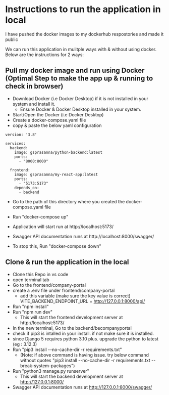 # Instructions to run the application in local

I have pushed the docker images to my dockerhub respostories and made it public

We can run this application in mulitple ways with & without using docker. Below are the instructions for 2 ways:

## Pull my docker image and run using Docker (Optimal Step to make the app up & running to check in browser)

- Download Docker (i.e Docker Desktop) if it is not installed in your system and install it.
  - Ensure Docker & Docker Desktop installed in your system.
- Start/Open the Docker (i.e Docker Desktop)
- Create a docker-compose.yaml file
- copy & paste the below yaml configuration

```
version: '3.8'

services:
  backend:
    image: gsprasanna/python-backend:latest
    ports:
      - "8000:8000"

  frontend:
    image: gsprasanna/my-react-app:latest
    ports:
      - "5173:5173"
    depends_on:
      - backend
```
- Go to the path of this directory where you created the docker-compose.yaml file
- Run "docker-compose up"

- Application will start run at http://localhost:5173/
- Swagger API documentation runs at http://localhost:8000/swagger/

- To stop this, Run "docker-compose down"

## Clone & run the application in the local

- Clone this Repo in vs code
- open terminal tab
- Go to the frontend/company-portal
- create a .env file under frontend/company-portal
  - add this variable (make sure the key value is correct)
      VITE_BACKEND_ENDPOINT_URL = http://127.0.0.1:8000/api/
- Run "npm install"
- Run "npm run dev"
    - This will start the frontend development server at http://localhost:5173/
- In the new terminal, Go to the backend/becompanyportal
- check if pip3 is intalled in your install. if not make sure it is installed.
- since Django 5 requires python 3.10 plus. upgrade the python to latest (eg : 3.12.3)
- Run "pip3 install --no-cache-dir -r requirements.txt"
    - (Note: if above command is having issue. try below command without quotes
        "pip3 install --no-cache-dir -r requirements.txt --break-system-packages")
- Run "python3 manage.py runserver"
    - This will start the backend development server at http://127.0.0.1:8000/
- Swagger API documentation runs at http://127.0.0.1:8000/swagger/


